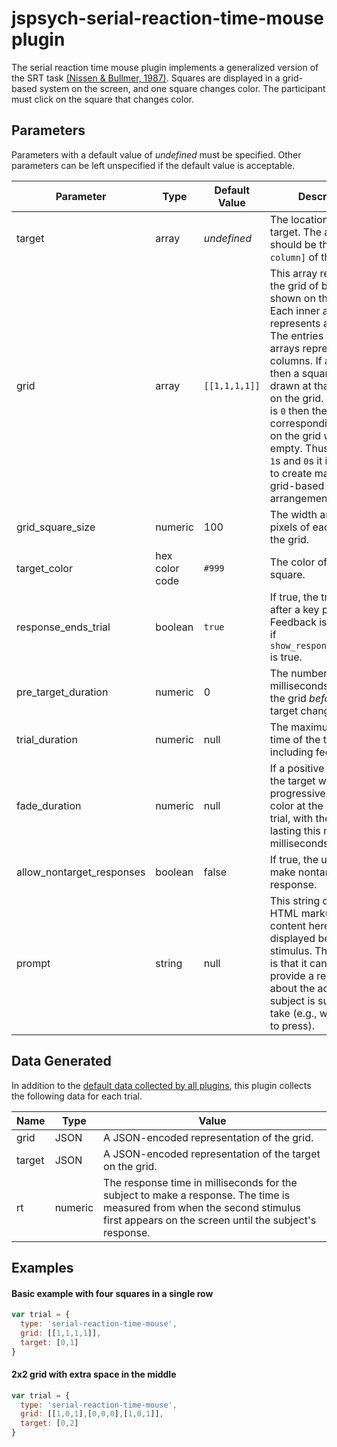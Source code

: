 # jspsych-serial-reaction-time-mouse plugin

The serial reaction time mouse plugin implements a generalized version of the SRT task [(Nissen & Bullmer, 1987)](https://doi.org/10.1016%2F0010-0285%2887%2990002-8). Squares are displayed in a grid-based system on the screen, and one square changes color. The participant must click on the square that changes color.

## Parameters

Parameters with a default value of *undefined* must be specified. Other parameters can be left unspecified if the default value is acceptable.

Parameter | Type | Default Value | Description
----------|------|---------------|------------
target | array | *undefined* | The location of the target. The array should be the `[row, column]` of the target.
grid | array | `[[1,1,1,1]]` | This array represents the grid of boxes shown on the screen. Each inner array represents a single row. The entries in the inner arrays represent the columns. If an entry is `1` then a square will be drawn at that location on the grid. If an entry is `0` then the corresponding location on the grid will be empty. Thus, by mixing `1`s and `0`s it is possible to create many different grid-based arrangements.
grid_square_size | numeric | 100 | The width and height in pixels of each square in the grid.
target_color | hex color code | `#999` | The color of the target square.
response_ends_trial | boolean | `true` | If true, the trial ends after a key press. Feedback is displayed if `show_response_feedback` is true.
pre_target_duration | numeric | 0 | The number of milliseconds to display the grid *before* the target changes color.
trial_duration | numeric | null | The maximum length of time of the trial, not including feedback.
fade_duration | numeric | null | If a positive number, the target will progressively change color at the start of the trial, with the transition lasting this many milliseconds.
allow_nontarget_responses | boolean | false | If true, the user can make nontarget response.
prompt | string | null | This string can contain HTML markup. Any content here will be displayed below the stimulus. The intention is that it can be used to provide a reminder about the action the subject is supposed to take (e.g., which keys to press).

## Data Generated

In addition to the [default data collected by all plugins](overview#datacollectedbyplugins), this plugin collects the following data for each trial.

Name | Type | Value
-----|------|------
grid | JSON | A JSON-encoded representation of the grid.
target | JSON | A JSON-encoded representation of the target on the grid.
rt | numeric | The response time in milliseconds for the subject to make a response. The time is measured from when the second stimulus first appears on the screen until the subject's response.

## Examples

#### Basic example with four squares in a single row
```javascript
var trial = {
  type: 'serial-reaction-time-mouse',
  grid: [[1,1,1,1]],
  target: [0,1]
}
```

#### 2x2 grid with extra space in the middle
```javascript
var trial = {
  type: 'serial-reaction-time-mouse',
  grid: [[1,0,1],[0,0,0],[1,0,1]],
  target: [0,2]
}
```
